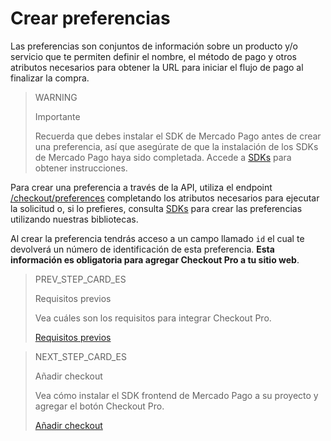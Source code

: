 # Crear preferencias

Las preferencias son conjuntos de información sobre un producto y/o servicio que te permiten definir el nombre, el método de pago y otros atributos necesarios para obtener la URL para iniciar el flujo de pago al finalizar la compra.

> WARNING
>
> Importante
>
> Recuerda que debes instalar el SDK de Mercado Pago antes de crear una preferencia, así que asegúrate de que la instalación de los SDKs de Mercado Pago haya sido completada. Accede a [SDKs](https://www.mercadopago[FAKER][URL][DOMAIN]/developers/es/guides/sdks) para obtener instrucciones.

Para crear una preferencia a través de la API, utiliza el endpoint [/checkout/preferences](https://www.mercadopago[FAKER][URL][DOMAIN]/developers/es/reference/preferences/_checkout_preferences/post) completando los atributos necesarios para ejecutar la solicitud o, si lo prefieres, consulta [SDKs](/developers/pt/docs/sdks-library/landing)  para crear las preferencias utilizando nuestras bibliotecas.

Al crear la preferencia tendrás acceso a un campo llamado `id` el cual te devolverá un número de identificación de esta preferencia. **Esta información es obligatoria para agregar Checkout Pro a tu sitio web**.

> PREV_STEP_CARD_ES
>
> Requisitos previos 
>
> Vea cuáles son los requisitos para integrar Checkout Pro.
>
> [Requisitos previos](/developers/es/docs/docs/checkout-pro/requirements)

> NEXT_STEP_CARD_ES
>
> Añadir checkout
>
> Vea cómo instalar el SDK frontend de Mercado Pago a su proyecto y agregar el botón Checkout Pro.
>
> [Añadir checkout](/developers/es/docs/checkout-pro/integration-configuration/add-checkout)